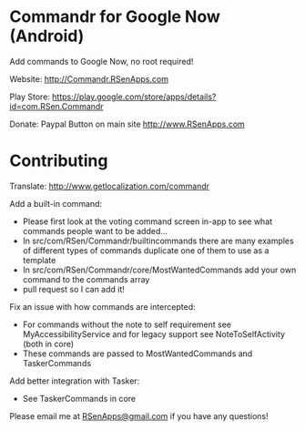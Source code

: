 Commandr for Google Now (Android)
================

Add commands to Google Now, no root required!

Website: http://Commandr.RSenApps.com

Play Store: https://play.google.com/store/apps/details?id=com.RSen.Commandr

Donate: Paypal Button on main site http://www.RSenApps.com

Contributing
================

Translate: http://www.getlocalization.com/commandr

Add a built-in command:
 - Please first look at the voting command screen in-app to see what commands people want to be added...
 - In src/com/RSen/Commandr/builtincommands there are many examples of different types of commands duplicate one of them to use as a template
 - In src/com/RSen/Commandr/core/MostWantedCommands add your own command to the commands array
 - pull request so I can add it!
 
Fix an issue with how commands are intercepted:
 - For commands without the note to self requirement see MyAccessibilityService and for legacy support see NoteToSelfActivity (both in core)
 - These commands are passed to MostWantedCommands and TaskerCommands
 
Add better integration with Tasker:
 - See TaskerCommands in core
 
Please email me at RSenApps@gmail.com if you have any questions!
